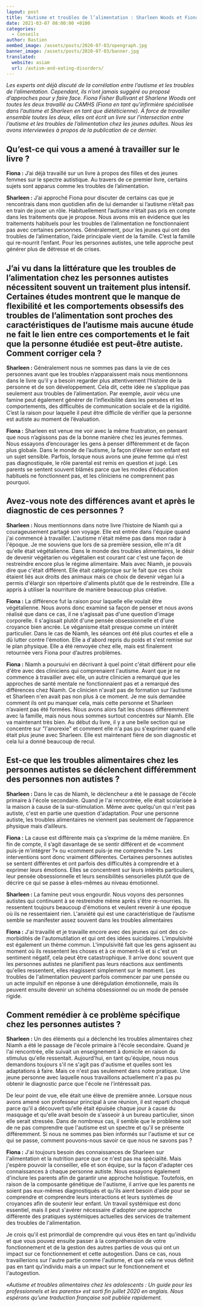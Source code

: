 ```yaml
---
layout: post
title: "Autisme et troubles de l’alimentation : Sharleen Woods et Fiona Fisher Bullivant"
date: 2021-03-07 08:00:00 +0100
categories:
  - Conseils
author: Bastien
oembed_image: /assets/posts/2020-07-03/opengraph.jpg
banner_image: /assets/posts/2020-07-03/banner.jpg
translated:
  website: asiam
  url: /autism-and-eating-disorders/
---
```


*Les experts ont déjà discuté de la corrélation entre l’autisme et les troubles de l’alimentation. Cependant, ils n’ont jamais suggéré ou proposé d’approches pour y faire face. Fiona 
Fisher Bullivant et Sharlene Woods ont toutes les deux travaillé au CAMHS (Fiona en tant qu’infirmière spécialisée dans l’autisme et Sharleen en tant que diététicienne). À force de 
travailler ensemble toutes les deux, elles ont écrit un livre sur l’intersection entre l’autisme et les troubles de l’alimentation chez les jeunes adultes. Nous les avons interviewées à 
propos de la publication de ce dernier.*

## Qu’est-ce qui vous a amené à travailler sur le livre ?

**Fiona&nbsp;:** J’ai déjà travaillé sur un livre à propos des filles et des jeunes femmes sur le spectre autistique. Au travers de ce premier livre, certains 
sujets sont apparus comme les troubles de l’alimentation.

**Sharleen&nbsp;:** J’ai approché Fiona pour discuter de certains cas que je rencontrais dans mon quotidien afin de lui demander si l’autisme n’était pas en train de jouer un rôle. Habituellement 
l’autisme n’était pas pris en compte dans les traitements que je propose. Nous avons mis en évidence que les traitements habituels pour les troubles de l’alimentation ne fonctionnaient pas avec 
certaines personnes. Généralement, pour les jeunes qui ont des troubles de l’alimentation, l’aide principale vient de la famille. C’est la famille qui re-nourrit l’enfant. Pour les personnes autistes,
une telle approche peut générer plus de détresse et de crises.


## J’ai vu dans la littérature que les troubles de l’alimentation chez les personnes autistes nécessitent souvent un traitement plus intensif. Certaines études montrent que le manque de flexibilité et les comportements obsessifs des troubles de l’alimentation sont proches des caractéristiques de l’autisme mais aucune étude ne fait le lien entre ces comportements et le fait que la personne étudiée est peut-être autiste. Comment corriger cela ?

**Sharleen&nbsp;:** Généralement nous ne sommes pas dans la vie de ces personnes avant que les troubles n’apparaissent mais nous mentionnons dans le livre qu’il y a besoin regarder plus 
attentivement l’histoire de la personne et de son développement. Cela dit, cette idée ne s’applique pas seulement aux troubles de l’alimentation. Par exemple, avoir vécu une famine peut 
également générer de l’inflexibilité dans les pensées et les comportements, des difficultés de communication sociale et de la rigidité. C’est la raison pour laquelle il peut être difficile de 
vérifier que la personne est autiste au moment de l’évaluation.

**Fiona&nbsp;:** Sharleen est venue me voir avec la même frustration, en pensant que nous n’agissons pas de la bonne manière chez les jeunes femmes. Nous essayons d’encourager les gens à penser 
différemment et de façon plus globale. Dans le monde de l’autisme, la façon d’élever son enfant est un sujet sensible. 
Parfois, lorsque nous avons une jeune femme qui n’est pas diagnostiquée, le rôle parental est remis en question et jugé. Les parents se sentent souvent blâmés parce que les modes d’éducation 
habituels ne fonctionnent pas, et les cliniciens ne comprennent pas pourquoi.


<amp-img src="/assets/posts/2020-07-03/img1.jpg" layout="intrinsic" class="center" width="380" height="253" alt="Img1"></amp-img>


## Avez-vous note des différences avant et après le diagnostic de ces personnes ?

**Sharleen&nbsp;:** Nous mentionnons dans notre livre l’histoire de Niamh qui a courageusement partagé son voyage. Elle est entrée dans l'équipe quand j'ai commencé à travailler. L'autisme n'était 
même pas dans mon radar à l'époque. Je me souviens que lors de sa première session, elle m'a dit qu'elle était végétalienne. Dans le monde des troubles alimentaires, le désir de devenir 
végétarien ou végétalien est courant car c'est une façon de restreindre encore plus le régime alimentaire. Mais avec Niamh, je pouvais dire que c'était différent. Elle était catégorique sur 
le fait que ces choix étaient liés aux droits des animaux mais ce choix de devenir végan lui a permis d'élargir son répertoire d'aliments plutôt que de le restreindre. Elle a appris à utiliser la 
nourriture de manière beaucoup plus créative.

**Fiona&nbsp;:** La différence fut la raison pour laquelle elle voulait être végétalienne. Nous avons donc examiné sa façon de penser et nous avons réalisé que dans ce cas, il ne s'agissait pas 
d'une question d'image corporelle. Il s'agissait plutôt d'une pensée obsessionnelle et d'une croyance bien ancrée. Le véganisme était presque comme un intérêt particulier.
Dans le cas de Niamh, les séances ont été plus courtes et elle a dû lutter contre l'émotion. Elle a d'abord repris du poids et s'est remise sur le plan physique. Elle a été renvoyée chez elle, 
mais est finalement retournée vers Fiona pour d’autres problèmes.

**Fiona&nbsp;:** Niamh a poursuivi en décrivant à quel point c'était différent pour elle d'être avec des cliniciens qui comprenaient l'autisme. Avant que je ne commence à travailler avec elle, un 
autre clinicien a remarqué que les approches de santé mentale ne fonctionnaient pas et a remarqué des différences chez Niamh. Ce clinicien n'avait pas de formation sur l’autisme et Sharleen n'en 
avait pas non plus à ce moment. Je me suis demandée comment ils ont pu manquer cela, mais cette personne et Sharleen n’avaient pas été formées. Nous avons alors fait les choses différemment avec la 
famille, mais nous nous sommes surtout concentrés sur Niamh. Elle va maintenant très bien. Au début du livre, il y a une belle section qui se concentre sur "l'anorexie" et comment elle n'a 
pas pu s'exprimer quand elle était plus jeune avec Sharleen. Elle est maintenant fière de son diagnostic et cela lui a donné beaucoup de recul.


<amp-img src="/assets/posts/2020-07-03/img2.jpg" layout="intrinsic" class="center" width="451" height="339" alt="Img2"></amp-img>

## Est-ce que les troubles alimentaires chez les personnes autistes se déclenchent différemment des personnes non autistes ?

**Sharleen&nbsp;:** Dans le cas de Niamh, le déclencheur a été le passage de l'école primaire à l'école secondaire. Quand je l'ai rencontrée, elle était 
scolarisée à la maison à cause de la sur-stimulation. Même avec quelqu'un qui n'est pas autiste, c'est en partie une question d'adaptation. Pour une personne autiste, les 
troubles alimentaires ne viennent pas seulement de l’apparence physique mais d’ailleurs.

**Fiona&nbsp;:** La cause est différente mais ça s’exprime de la même manière. En fin de compte, il s’agit davantage de se sentir différent et de «comment puis-je m'intégrer ?» ou «comment puis-je 
me comprendre ?». Les interventions sont donc vraiment différentes. Certaines personnes autistes se sentent différentes et ont parfois des difficultés à comprendre et à exprimer leurs émotions. 
Elles se concentrent sur leurs intérêts particuliers, leur pensée obsessionnelle et leurs sensibilités sensorielles plutôt que de décrire ce qui se passe à elles-mêmes au niveau émotionnel.

**Sharleen&nbsp;:** La famine peut vous engourdir. Nous voyons des personnes autistes qui continuent à se restreindre même après s'être re-nourries. Ils ressentent toujours beaucoup d'émotions et 
veulent revenir à une époque où ils ne ressentaient rien. L'anxiété qui est une caractéristique de l’autisme semble se manifester assez souvent dans les troubles alimentaires 

**Fiona&nbsp;:** J'ai travaillé et je travaille encore avec des jeunes qui ont des co-morbidités de l'automutilation et qui ont des idées suicidaires. 
L'impulsivité est également un thème commun. L'impulsivité fait que les gens agissent au moment où ils ressentent les choses et à ce moment-là et si c'est un sentiment négatif, cela peut être 
catastrophique. Il arrive donc souvent que les personnes autistes ne planifient pas leurs réactions aux sentiments qu'elles ressentent, elles réagissent simplement sur le moment. Les troubles de 
l'alimentation peuvent parfois commencer par une pensée ou un acte impulsif en réponse à une dérégulation émotionnelle, mais ils peuvent ensuite devenir un schéma obsessionnel ou un mode de pensée rigide.


## Comment remédier à ce problème spécifique chez les personnes autistes ?

**Sharleen&nbsp;:** Un des éléments qui a déclenché les troubles alimentaires chez Niamh a été le passage de l'école primaire à l'école secondaire. Quand je l'ai rencontrée, 
elle suivait un enseignement à domicile en raison du stimulus qu'elle ressentait. Aujourd'hui, en tant qu'équipe, nous nous demandons toujours s'il ne s'agit pas d'autisme et 
quelles sont les adaptations à faire. Mais ce n'est pas seulement dans notre pratique. Une jeune personne avec laquelle nous travaillons actuellement n'a pas pu obtenir le diagnostic parce 
que l'école ne l'intéressait pas.

De leur point de vue, elle était une élève de première année. Lorsque nous avons amené son professeur principal à une réunion, il est reparti choqué parce qu'il a découvert qu'elle était 
épuisée chaque jour à cause du masquage et qu'elle avait besoin de s'asseoir à un bureau particulier, sinon elle serait stressée. Dans de nombreux cas, il semble que le problème soit de ne
pas comprendre que l'autisme est un spectre et qu'il se présente différemment. Si nous ne sommes pas bien informés sur l'autisme et sur ce qui se passe, comment pouvons-nous savoir ce que nous
ne savons pas ?

**Fiona&nbsp;:** J'ai toujours besoin des connaissances de Sharleen sur l'alimentation et la nutrition parce que ce n'est pas ma spécialité. Mais j'espère pouvoir la conseiller, elle et son équipe, 
sur la façon d'adapter ces connaissances à chaque personne autiste. Nous essayons également d'inclure les parents afin de garantir une approche holistique. Toutefois, en raison de la composante
génétique de l'autisme, il arrive que les parents ne soient pas eux-mêmes diagnostiqués et qu'ils aient besoin d'aide pour se comprendre et comprendre leurs interactions et leurs systèmes de
croyances afin de soutenir leur enfant. Un travail systémique est donc essentiel, mais il peut s'avérer nécessaire d'adopter une approche différente des pratiques systémiques actuelles des
services de traitement des troubles de l'alimentation.

Je crois qu'il est primordial de comprendre qui vous êtes en tant qu'individu et que vous pouvez ensuite passer à la compréhension de votre fonctionnement et de la gestion des autres parties
de vous qui ont un impact sur ce fonctionnement et cette autogestion. Dans ce cas, nous travaillerions sur l'autre partie comme l'autisme, et que cela ne vous définit pas en tant qu'individu
mais a un impact sur le fonctionnement et l'autogestion.

*&laquo;Autisme et troubles alimentaires chez les adolescents&nbsp;: Un guide pour les professionnels et les parents&raquo; est sorti fin juillet 2020 en anglais. Nous espérons qu’une traduction française soit publiée rapidement.*

